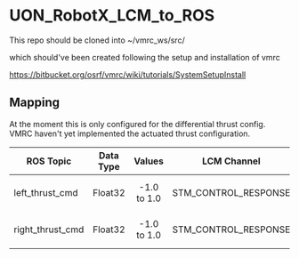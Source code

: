 # UON_RobotX_LCM_to_ROS
This repo should be cloned into ~/vmrc_ws/src/

which should've been created following the setup and installation of vmrc

https://bitbucket.org/osrf/vmrc/wiki/tutorials/SystemSetupInstall

## Mapping

At the moment this is only configured for the differential thrust config. VMRC haven't yet implemented the actuated thrust configuration.

| ROS Topic 	   | Data Type | Values     | LCM Channel          | LCM Message       | Field           | Values        |
| ---------------- |:---------:|:----------:| -------------------- | ----------------- | --------------- | ------------- |
| left_thrust_cmd  | Float32   |-1.0 to 1.0 | STM_CONTROL_RESPONSE | STM/control_msg_t | port_motor      | -1000 to 1000 |
| right_thrust_cmd | Float32   |-1.0 to 1.0 | STM_CONTROL_RESPONSE | STM/control_msg_t | starboard_motor | -1000 to 1000 |
